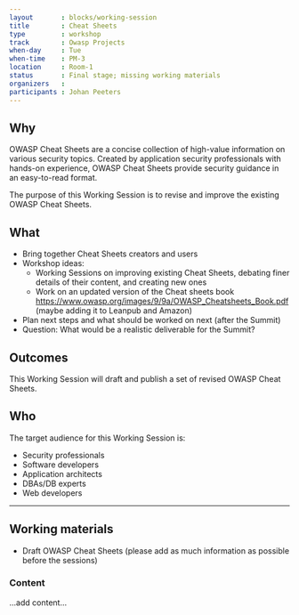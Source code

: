```yaml
---
layout       : blocks/working-session
title        : Cheat Sheets
type         : workshop
track        : Owasp Projects
when-day     : Tue
when-time    : PM-3
location     : Room-1
status       : Final stage; missing working materials
organizers   :
participants : Johan Peeters
---
```

## Why

OWASP Cheat Sheets are a concise collection of high-value information on various security topics. Created by application security professionals with hands-on experience, OWASP Cheat Sheets provide security guidance in an easy-to-read format.

The purpose of this Working Session is to revise and improve the existing OWASP Cheat Sheets.

## What

- Bring together Cheat Sheets creators and users
- Workshop ideas:
  - Working Sessions on improving existing Cheat Sheets, debating finer details of their content, and creating new ones
  - Work on an updated version of the Cheat sheets book https://www.owasp.org/images/9/9a/OWASP_Cheatsheets_Book.pdf (maybe adding it to Leanpub and Amazon)
- Plan next steps and what should be worked on next (after the Summit)
- Question: What would be a realistic deliverable for the Summit?

## Outcomes

This Working Session will draft and publish a set of revised OWASP Cheat Sheets. 

## Who

The target audience for this Working Session is:

- Security professionals
- Software developers
- Application architects
- DBAs/DB experts
- Web developers

--- 

## Working materials

- Draft OWASP Cheat Sheets (please add as much information as possible before the sessions)

### Content

...add content...
